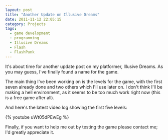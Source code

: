 ```yaml
---
layout: post
title: "Another Update on Illusive Dreams"
date: 2011-11-12 22:05:15
category: Projects
tags:
  - game development
  - programming
  - Illusive Dreams
  - Flash
  - FlashPunk
---
```


It's about time for another update post on my platformer, Illusive Dreams. As you may guess, I've finally found a name for the game.

The main thing I've been working on is the levels for the game, with the first seven already done and two others which I'll use later on. I don't think I'll be making a hell environment, as it seems to be too much work right now (this is a free game after all).

And here's the latest video log showing the first five levels:

{% youtube uWt05dPEwEg %}

Finally, if you want to help me out by testing the game please contact me; I'd greatly appreciate it.
